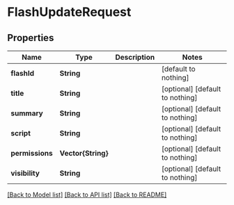 # FlashUpdateRequest


## Properties
Name | Type | Description | Notes
------------ | ------------- | ------------- | -------------
**flashId** | **String** |  | [default to nothing]
**title** | **String** |  | [optional] [default to nothing]
**summary** | **String** |  | [optional] [default to nothing]
**script** | **String** |  | [optional] [default to nothing]
**permissions** | **Vector{String}** |  | [optional] [default to nothing]
**visibility** | **String** |  | [optional] [default to nothing]


[[Back to Model list]](../README.md#models) [[Back to API list]](../README.md#api-endpoints) [[Back to README]](../README.md)


